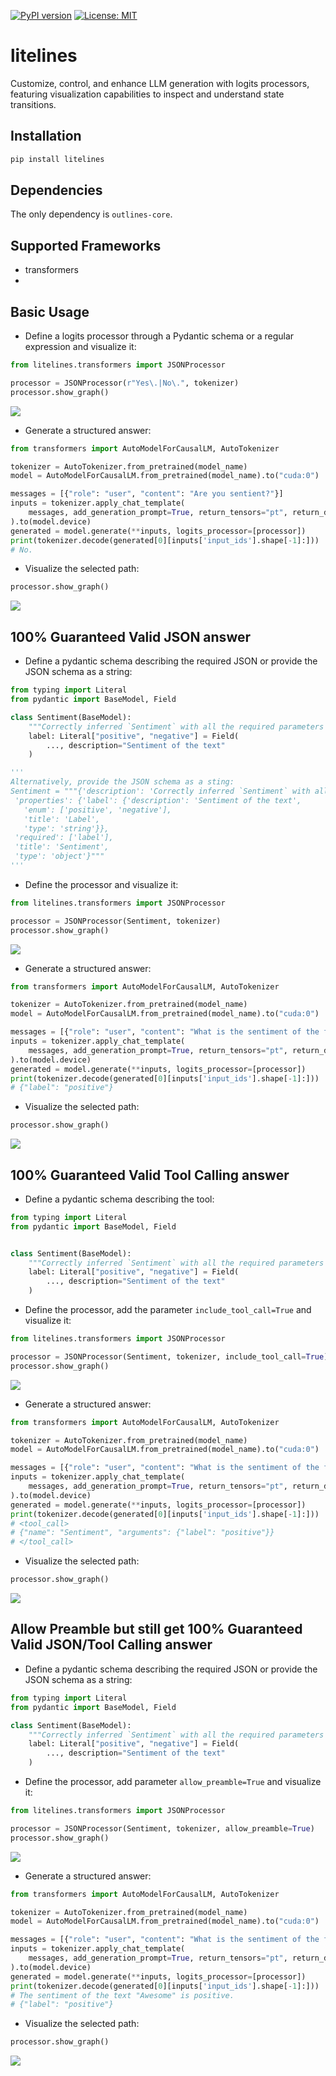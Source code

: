 [![PyPI version](https://badge.fury.io/py/litelines.svg)](https://badge.fury.io/py/litelines)
[![License: MIT](https://img.shields.io/badge/License-Apache2.0-yellow.svg)](https://opensource.org/licenses/Apache2.0)

# litelines

Customize, control, and enhance LLM generation with logits processors, featuring visualization capabilities to inspect and understand state transitions.

## Installation

```bash
pip install litelines
```

## Dependencies

The only dependency is `outlines-core`.

## Supported Frameworks
* transformers
*

## Basic Usage

- Define a logits processor through a Pydantic schema or a regular expression and visualize it:
```python
from litelines.transformers import JSONProcessor

processor = JSONProcessor(r"Yes\.|No\.", tokenizer)
processor.show_graph()
```
<img src="index_figures/Yes_or_No.jpg" />

- Generate a structured answer:
```python
from transformers import AutoModelForCausalLM, AutoTokenizer

tokenizer = AutoTokenizer.from_pretrained(model_name)
model = AutoModelForCausalLM.from_pretrained(model_name).to("cuda:0")

messages = [{"role": "user", "content": "Are you sentient?"}]
inputs = tokenizer.apply_chat_template(
    messages, add_generation_prompt=True, return_tensors="pt", return_dict=True
).to(model.device)
generated = model.generate(**inputs, logits_processor=[processor])
print(tokenizer.decode(generated[0][inputs['input_ids'].shape[-1]:]))
# No.
```

- Visualize the selected path:
```python
processor.show_graph()
```
<img src="index_figures/Yes_or_No_selected_path.jpg" />

## 100% Guaranteed Valid JSON answer

- Define a pydantic schema describing the required JSON or provide the JSON schema as a string:
```python
from typing import Literal
from pydantic import BaseModel, Field

class Sentiment(BaseModel):
    """Correctly inferred `Sentiment` with all the required parameters with correct types."""
    label: Literal["positive", "negative"] = Field(
        ..., description="Sentiment of the text"
    )

'''
Alternatively, provide the JSON schema as a sting:
Sentiment = """{'description': 'Correctly inferred `Sentiment` with all the required parameters with correct types.',
 'properties': {'label': {'description': 'Sentiment of the text',
   'enum': ['positive', 'negative'],
   'title': 'Label',
   'type': 'string'}},
 'required': ['label'],
 'title': 'Sentiment',
 'type': 'object'}"""
'''
```

- Define the processor and visualize it:
```python
from litelines.transformers import JSONProcessor

processor = JSONProcessor(Sentiment, tokenizer)
processor.show_graph()
```
<img src="index_figures/Guaranteed_JSON.jpg" />

- Generate a structured answer:
```python
from transformers import AutoModelForCausalLM, AutoTokenizer

tokenizer = AutoTokenizer.from_pretrained(model_name)
model = AutoModelForCausalLM.from_pretrained(model_name).to("cuda:0")

messages = [{"role": "user", "content": "What is the sentiment of the following text: 'Awesome'"}]
inputs = tokenizer.apply_chat_template(
    messages, add_generation_prompt=True, return_tensors="pt", return_dict=True
).to(model.device)
generated = model.generate(**inputs, logits_processor=[processor])
print(tokenizer.decode(generated[0][inputs['input_ids'].shape[-1]:]))
# {"label": "positive"}
```

- Visualize the selected path:
```python
processor.show_graph()
```
<img src="index_figures/Guaranteed_JSON_selected_path.jpg" />


## 100% Guaranteed Valid Tool Calling answer

- Define a pydantic schema describing the tool:
```python
from typing import Literal
from pydantic import BaseModel, Field


class Sentiment(BaseModel):
    """Correctly inferred `Sentiment` with all the required parameters with correct types."""
    label: Literal["positive", "negative"] = Field(
        ..., description="Sentiment of the text"
    )
```

- Define the processor, add the parameter `include_tool_call=True` and visualize it:
```python
from litelines.transformers import JSONProcessor

processor = JSONProcessor(Sentiment, tokenizer, include_tool_call=True)
processor.show_graph()
```
<img src="index_figures/Guaranteed_Tool_Calling.jpg" />

- Generate a structured answer:
```python
from transformers import AutoModelForCausalLM, AutoTokenizer

tokenizer = AutoTokenizer.from_pretrained(model_name)
model = AutoModelForCausalLM.from_pretrained(model_name).to("cuda:0")

messages = [{"role": "user", "content": "What is the sentiment of the following text: 'Awesome'"}]
inputs = tokenizer.apply_chat_template(
    messages, add_generation_prompt=True, return_tensors="pt", return_dict=True
).to(model.device)
generated = model.generate(**inputs, logits_processor=[processor])
print(tokenizer.decode(generated[0][inputs['input_ids'].shape[-1]:]))
# <tool_call>
# {"name": "Sentiment", "arguments": {"label": "positive"}}
# </tool_call>
```

- Visualize the selected path:
```python
processor.show_graph()
```
<img src="index_figures/Guaranteed_Tool_Calling_selected_path.jpg" />

## Allow Preamble but still get 100% Guaranteed Valid JSON/Tool Calling answer

- Define a pydantic schema describing the required JSON or provide the JSON schema as a string:
```python
from typing import Literal
from pydantic import BaseModel, Field

class Sentiment(BaseModel):
    """Correctly inferred `Sentiment` with all the required parameters with correct types."""
    label: Literal["positive", "negative"] = Field(
        ..., description="Sentiment of the text"
    )
```

- Define the processor, add parameter `allow_preamble=True` and visualize it:
```python
from litelines.transformers import JSONProcessor

processor = JSONProcessor(Sentiment, tokenizer, allow_preamble=True)
processor.show_graph()
```
<img src="index_figures/Guaranteed_JSON.jpg" />

- Generate a structured answer:
```python
from transformers import AutoModelForCausalLM, AutoTokenizer

tokenizer = AutoTokenizer.from_pretrained(model_name)
model = AutoModelForCausalLM.from_pretrained(model_name).to("cuda:0")

messages = [{"role": "user", "content": "What is the sentiment of the following text: 'Awesome'"}]
inputs = tokenizer.apply_chat_template(
    messages, add_generation_prompt=True, return_tensors="pt", return_dict=True
).to(model.device)
generated = model.generate(**inputs, logits_processor=[processor])
print(tokenizer.decode(generated[0][inputs['input_ids'].shape[-1]:]))
# The sentiment of the text "Awesome" is positive.
# {"label": "positive"}
```

- Visualize the selected path:
```python
processor.show_graph()
```
<img src="index_figures/Guaranteed_JSON_selected_path.jpg" />

